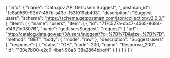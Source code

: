 {
  "info": {
    "name": "Data.gov API Get Users Suggest",
    "_postman_id": "1c8a0569-93d7-457b-a43e-153f919ab493",
    "description": "Suggest users",
    "schema": "https://schema.getpostman.com/json/collection/v2.0.0/"
  },
  "item": [
    {
      "name": "users",
      "item": [
        {
          "id": "717c527a-cb47-4565-8684-b14921d08076",
          "name": "getUsersSuggest",
          "request": {
            "url": "http://catalog.data.gov/api/3/users/suggest/?q=%7B%7D&size=%7B%7D",
            "method": "GET",
            "body": {
              "mode": "raw"
            },
            "description": "Suggest users"
          },
          "response": [
            {
              "status": "OK",
              "code": 200,
              "name": "Response_200",
              "id": "130e7b00-e2c0-4baf-98a3-38a2864bbef4"
            }
          ]
        }
      ]
    }
  ]
}